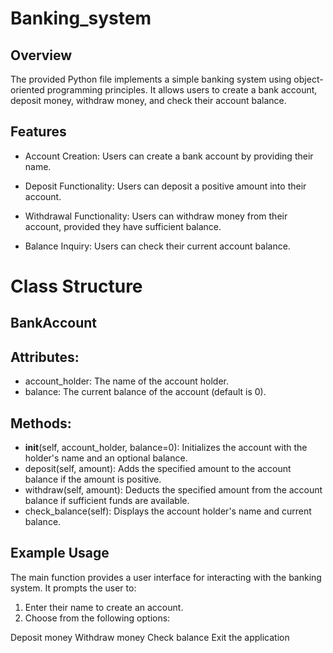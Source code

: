 # Banking_system
## Overview
The provided Python file implements a simple banking system using object-oriented programming principles. It allows users to create a bank account, deposit money, withdraw money, and check their account balance.

## Features
* Account Creation: Users can create a bank account by providing their name.
  
* Deposit Functionality: Users can deposit a positive amount into their account.
  
* Withdrawal Functionality: Users can withdraw money from their account, provided they have sufficient balance.
  
* Balance Inquiry: Users can check their current account balance.
  
# Class Structure
## BankAccount
## Attributes:
* account_holder: The name of the account holder.
* balance: The current balance of the account (default is 0).
## Methods:

* __init__(self, account_holder, balance=0): Initializes the account with the holder's name and an optional balance.
* deposit(self, amount): Adds the specified amount to the account balance if the amount is positive.
* withdraw(self, amount): Deducts the specified amount from the account balance if sufficient funds are available.
* check_balance(self): Displays the account holder's name and current balance.
## Example Usage
The main function provides a user interface for interacting with the banking system. It prompts the user to:

1. Enter their name to create an account.
2. Choose from the following options:
   
Deposit money
Withdraw money
Check balance
Exit the application
